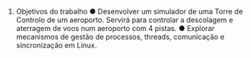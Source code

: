 1. Objetivos do trabalho
● Desenvolver um simulador de uma Torre de Controlo de um aeroporto. Servirá para controlar a descolagem e aterragem de voos num aeroporto com 4 pistas.
● Explorar mecanismos de gestão de processos, threads, comunicação e
sincronização em Linux.
